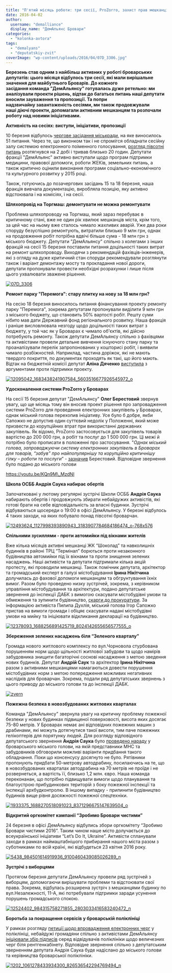 ```yaml
---
title: "П'ятий місяць роботи: три сесії, ProZorro, захист прав мешканців, пожежна безпека та підготовка ЗУЧ"
date: 2016-04-02
author: 
  username: "demalliance"
  display_name: "ДемАльянс Бровари"
categories: 
  - "kolonka-avtora"
tags: 
  - "demalyans"
  - "deputatskiy-zvit"
coverImage: "wp-content/uploads/2016/04/07D_3306.jpg"
---
```


**Березень став одним з найбільш активних у роботі броварських депутатів: цього місяця відбулось три сесії, які мали вирішальне значення для майбутнього Броварів. До кожного засідання команда "ДемАльянсу" готувалась дуже ретельно: ми аналізували проекти рішень, відтак до багатьох питань наші депутати вносили зауваження та пропозиції. Та попри надзвичайну завантаженість сесіями, ми також продовжували наші діючі проекти, допомагали активним мешканцям та розпочали роботу над новими ініціативами.** 

**Активність на сесіях: виступи, ініціативи, пропозиції**

10 березня відбулось [чергове засідання міськради](https://mpz.brovary.org/zavtra-vidbudetsya-sesiya-miskrady-u-poryadku-dennomu-51-pytannya/), на яке виносилось 51 питання. Через те, що виконком так і не спромігся обладнати сесійну залу системою електронного поіменного голосування, [розгляд півсотні питань](https://mpz.brovary.org/deputaty-vydilyly-shhe-14-miljoniv-na-remont-mostu-na-torgmash/) розтягнувся на 2 добі і тривав близько 20 годин. Депутати фракції "ДемАльянс" активно виступали щодо програм підтримки медицини, правової допомоги, роботи ЖЕКів, земельних питань, а також критично оцінили виконання програми соціально-економічного та культурного розвитку у 2015 році.

Також, готуючись до позачергових засідань 15 та 18 березня, наша фракція вивчала документацію, виробляла позицію, яку активно відстоювала і на комісіях, і на сесії.

**Шляхопровід на Торгмаш: демонтувати не можна ремонтувати**

Проблема шляхопроводу на Торгмаш, який зараз перебуває в критичному стані, вже не один рік хвилює мешканців міста, крім того, за цей час на ньому вже сталось чимало жахливих аварій. Уже два роки споруду безуспішно ремонтують, витратили близько 9 млн грн, однак на продовження робіт потрібна вдвічі більше сума - 18 млн грн з міського бюджету. Депутати "ДемАльянсу" спільно з колегами з інших фракцій на сесії 15 березня поставили питання доцільності таких витрат на ремонт шляхопроводу. Виходячи з рекомендацій фахівців-інженерів, які з огляду на дуже критичний стан споруди рекомендували розглянути також і варіант демонтажу мосту та прокладання нової дороги, депутати пропонували провести необхідні розрахунки і лише після цього ухвалювати зважене рішення.

[![07D_3306](https://mpz.brovary.org/wp-content/uploads/2016/04/07D_3306.jpg)](https://mpz.brovary.org/wp-content/uploads/2016/04/07D_3306.jpg)

**Ремонт парку "Перемога": стару плитку на нову за 18 млн грн?**

На сесію 18 березня виносилось питання фінансування проекту ремонту парку "Перемога", зокрема депутатам пропонували виділити 9 млн грн з міського бюджету, що становить 50% вартості робіт. Решту суми нібито мав дати Державний фонд регіонального розвитку. Наша фракція і раніше висловлювала незгоду щодо доцільності таких витрат з бюджету, у той час як у Броварах є чимало об'єктів, які дійсно потребують ремонту. Також депутати ДемАльянсу спільно з фахівцями та активістами провели детальне вивчення існуючого стану парку та проаналізували перелік запропонованих у кошторисі робіт, і виявили чимало розбіжностей. Наприклад, частина доріжок, які не мають твердого покриття, по документах проходять як такі, що його мають. Відтак на бюджетній комісії депутат **Аліна Дяченко** [виступила](https://www.youtube.com/watch?v=unHGyVLrhNQ) з аргументами проти підтримки проекту.

[![12095042_1683438241907584_5603516677926545972_o](https://mpz.brovary.org/wp-content/uploads/2016/04/12095042_1683438241907584_5603516677926545972_o.jpg)](https://mpz.brovary.org/wp-content/uploads/2016/04/12095042_1683438241907584_5603516677926545972_o.jpg)

**Удосконалення системи ProZorro у Броварах**

На сесії 15 березня депутат "ДемАльянсу" **Олег Берестовий** звернув увагу, що ще місяць тому він вносив проект рішення про запровадження системи ProZorro для проведення електронних закупівель у Броварах, однак міський голова перехопив ініціативу. Усе було б добре, якби Сапожко не допустив один суттєвий недолік у Положенні, який може призвести до корупційних втрат при використанні державних закупівель. Як відомо, ProZorro застосовується для закупівель товарів вартістю до 200 000 грн, а робіт та послуг до 1 500 000 грн. Ці межі й потрібно було прописати в положенні про застосування. "_Однак міський голова, запроваджуючи систему електронних закупівель в Броварах для товарів, “забув” про найпопулярнішу та корупційно критичнішу гілку – роботи та послуги_” - [зазначив](https://mpz.brovary.org/neprozore-prozorro-v-brovarah-abo-trebapovazhatyvybirlyudej/) Берестовий. Відповідне звернення було подано до міського голови

https://youtu.be/KQn9M\_MzdNI

**Школа ОСББ Андрія Саука набирає обертів**

Започатковані у лютому регулярні зустрічі Школи ОСББ **Андрія Саука** набирають обертів і продовжують збирати небайдужих активістів, які готові брати на себе відповідальність за власні будинки. Зустрічі відбуваються щосереди о 19:00 в офісі ДемАльянсу. У березні відбулось 4 таких заходи, на яких побувало понад півсотні броварчан.

[![12493624_1127998393890943_3183907784684186474_o-768x576](https://mpz.brovary.org/wp-content/uploads/2016/04/12493624_1127998393890943_3183907784684186474_o-768x576.jpg)](https://mpz.brovary.org/wp-content/uploads/2016/04/12493624_1127998393890943_3183907784684186474_o-768x576.jpg)

**Спільними зусиллями - проти автомийки під вікнами жителів**

Вже кілька місяців активні мешканці ЖК “Шоколад” та навколишніх будинків в районі ТРЦ “Термінал” борються проти незаконного будівництва автомийки під їх вікнами та проти знищення зелених насаджень. Наші активісти та депутати підтримали кілька акцій протесту, які проводили мешканці. Також помічник депутата, архітектор та громадський експерт в галузі містобудування **Ірина Нікітчина**  долучилась до фахової допомоги мешканцям та обгрунтування їхніх вимог. Разом було проведено низку зустрічей, зокрема, з керівником управління містобудування та архітектури, подано депутатське звернення до інспекції ДАБК з вимогою скасувати містобудівні умови та обмеження та зупинити будівництво, [скарги до прокуратури](https://brovary.net.ua/aktualno/aktyvisty-zvernulysya-do-prokuratury-shhodo-budivnytstva-avtomyjky-na-kyyivskij/). За інформацією активіста Пилипа Духлія, міський голова Ігор Сапожко пристав на вимоги громади і обіцяє скасувати надані містобудівні умови на мийку та ініціювати відкликання декларації на будівництво.

[![12378093_1688256891425719_8024142655656577555_o](https://mpz.brovary.org/wp-content/uploads/2016/04/12378093_1688256891425719_8024142655656577555_o.jpg)](https://mpz.brovary.org/wp-content/uploads/2016/04/12378093_1688256891425719_8024142655656577555_o.jpg)

**Збереження зелених насаджень біля “Зеленого кварталу”**

Громада нового житлового комплексу по вул.Чорновола стурбована порушенням норм щодо щільності житлової забудови та щодо намірів забудовника знищити багаторічні соснові насадження з метою зведення нових будинків. Депутат **Андрій Саук** та архітектор **Ірина Нікітчина** разом з активними мешканцями намагаються довести порушення містобудівних норм з метою попередження можливих негативних наслідків для броварчан. Зокрема, подали ряд депутатських звернень з цього приводу до міського голови та до інспекції ДАБК.

[![zvern](https://mpz.brovary.org/wp-content/uploads/2016/04/zvern.jpg)](https://mpz.brovary.org/wp-content/uploads/2016/04/zvern.jpg)

**Пожежна безпека в новозбудованих житлових кварталах**

Команда "ДемАльянсу" звернула увагу на критичну проблему пожежної безпеки у нових будинках підвищеної поверховості, висота яких досягає 75-80 метрів. У Броварах немає ані відповідних пожежних машин з драбинами, які можуть дотягнутися такої висоти, тим паче пожежних гелікоптерів для порятунку людей. Для розгляду відповідного депутатського звернення **Андрія Саука** було [проведено нараду](https://video.brovary.org/zustrich-mns-nykiv-ta-zabudovnykiv-shhodo-pozhezhnoyi-drabyny-brovary-18-bereznya-2016-roku/) у броварського міського голови, на якій представники МНС та забудовників обговорили можливі варіанти придбання такого обладнання. Поки що консенсусу досягнуто не було. Рятівники пропонують придбати 50-метрову автодрабину, посилаючись на те, що в новозбудованих кварталах автодрабина на 70 метрів не проїде і не розвернеться, а вартість її, близько 1,2 млн. євро. Наша команда переконанан, що потрібно підвищувати вимоги щодо планування та благоустрою прибудинкових територій з боку пожежної інспекції та інспекції архбудконтролю. В іншому випадку - припинити будівництво будинків вище рівня досяжності пожежної спецтехніки.

[![1933375_1688270518091023_8371296675147639504_o](https://mpz.brovary.org/wp-content/uploads/2016/04/1933375_1688270518091023_8371296675147639504_o.jpg)](https://mpz.brovary.org/wp-content/uploads/2016/04/1933375_1688270518091023_8371296675147639504_o.jpg)

**Відкритий оргкомітет кампанії “Зробимо Бровари чистими”**

24 березня в офісі ДемАльянсу відбулись збори оргкомітету “Зробимо Бровари чистими 2016”. Таким чином наше місто долучається до всеукраїнської ініціативи “Let’s Do It, Ukraine”. Активісти спланували заходи в рамках наймаштабнішого прибирання нашого міста разом з суботниками по всій країні, які відбудеться 23 квітня 2016 року.

[![5438_984501614919936_9100460439085026289_n](https://mpz.brovary.org/wp-content/uploads/2016/04/5438_984501614919936_9100460439085026289_n.jpg)](https://mpz.brovary.org/wp-content/uploads/2016/04/5438_984501614919936_9100460439085026289_n.jpg)

**Зустрічі з виборцями**

Протягом березня депутати ДемАльянсу провели ряд зустрічей з виборцям, допомогаючи вирішувати проблеми та відстоювати свої права. Зокрема, відбулась розширена зустріч з мешканцями будинку по вул.Незалежності, 11-А, які потребували підтримки заради усунення порушень громадського спокою.

[![12524402_984315758271855_2803033416583240472_n](https://mpz.brovary.org/wp-content/uploads/2016/04/12524402_984315758271855_2803033416583240472_n.jpg)](https://mpz.brovary.org/wp-content/uploads/2016/04/12524402_984315758271855_2803033416583240472_n.jpg)

**Боротьба за покращення сервісів у броварській поліклініці**

У рамках розгляду [петиції щодо впровадження електронних черг](https://petition.brovary.org/39-Vprovadzhennya-sistemi-elektronnix-cherg-u-brovarskix-poliklinikax) у поліклініці, небайдужі громадяни спільно з активістами ДемАльянсу [ініціювали збір підписів](https://www.facebook.com/photo.php?fbid=1061278433934300&set=gm.1220929257937038&type=3&permPage=1) серед відвідувачів поліклініки щодо величезних черг біля рентгенкабінету. Відповідне звернення спільно з депутатським зверненням депутата Андрія Саука буде надіслано до міського голови та керівництва броварської поліклініки.

[![1202_1061278433934300_826536542294769494_n](https://mpz.brovary.org/wp-content/uploads/2016/04/1202_1061278433934300_826536542294769494_n.jpg)](https://mpz.brovary.org/wp-content/uploads/2016/04/1202_1061278433934300_826536542294769494_n.jpg)
